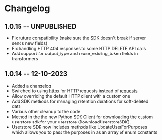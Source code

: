 # Changelog

## 1.0.15 -- UNPUBLISHED

- Fix future compatibility (make sure the SDK doesn't break if server sends new fields)
- Fix handling HTTP 404 responses to some HTTP DELETE API calls
- Add support for output_type and reuse_existing_token fields in transformers

## 1.0.14 -- 12-10-2023

- Added a changelog
- Switched to using [httpx](https://www.python-httpx.org/) for HTTP requests instead of [requests](https://requests.readthedocs.io/en/master/)
- Allow overriding the default HTTP client with a custom one
- Add SDK methods for managing retention durations for soft-deleted data
- Various other cleanup to the code
- Method in the the new Python SDK Client for downloading the custom userstore sdk for your userstore (DownloadUserstoreSDK).
- Userstore SDK now includes methods like UpdateUserForPurposes which allows you to pass the purposes in as an array of enum constants
